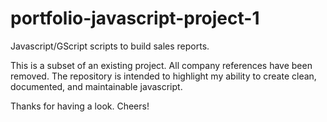 # portfolio-javascript-project-1
Javascript/GScript scripts to build sales reports.

This is a subset of an existing project.  All company references have been removed.  The repository is intended to highlight my ability to create clean, documented, and maintainable javascript.

Thanks for having a look.  Cheers!
